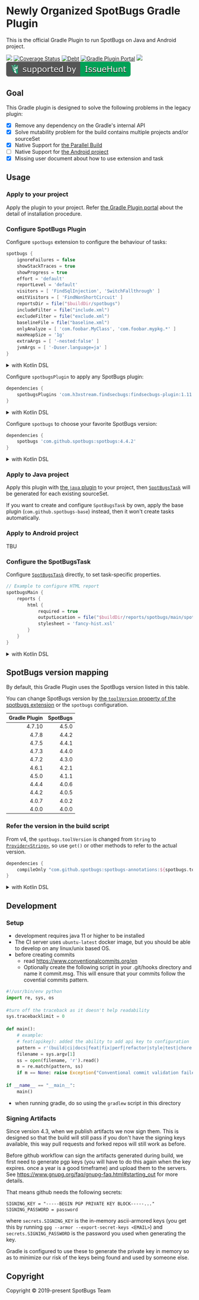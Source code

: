 # Newly Organized SpotBugs Gradle Plugin

This is the official Gradle Plugin to run SpotBugs on Java and Android project.

![](https://github.com/spotbugs/spotbugs-gradle-plugin/workflows/Java%20CI/badge.svg)
[![Coverage Status](https://sonarcloud.io/api/project_badges/measure?project=com.github.spotbugs.gradle&metric=coverage)](https://sonarcloud.io/component_measures?id=com.github.spotbugs.gradle&metric=coverage)
[![Debt](https://sonarcloud.io/api/project_badges/measure?project=com.github.spotbugs.gradle&metric=sqale_index)](https://sonarcloud.io/component_measures/domain/Maintainability?id=com.github.spotbugs.gradle)
[![Gradle Plugin Portal](https://img.shields.io/maven-metadata/v?label=Plugin+Portal&metadataUrl=https%3A%2F%2Fplugins.gradle.org%2Fm2%2Fcom%2Fgithub%2Fspotbugs%2Fcom.github.spotbugs.gradle.plugin%2Fmaven-metadata.xml)](https://plugins.gradle.org/plugin/com.github.spotbugs)
[![](https://img.shields.io/badge/groovydoc-latest-blightgreen?logo=groovy)](https://spotbugs-gradle-plugin.netlify.com/com/github/spotbugs/snom/package-summary.html)
[![Issue Hunt](./.github/issuehunt-shield-v1.svg)](https://issuehunt.io/r/spotbugs/spotbugs-gradle-plugin)

## Goal

This Gradle plugin is designed to solve the following problems in the legacy plugin:

- [x] Remove any dependency on the Gradle's internal API
- [x] Solve mutability problem for the build contains multiple projects and/or sourceSet
- [x] Native Support for [the Parallel Build](https://guides.gradle.org/using-the-worker-api/)
- [ ] Native Support for [the Android project](https://developer.android.com/studio/build/gradle-tips)
- [x] Missing user document about how to use extension and task

## Usage

### Apply to your project

Apply the plugin to your project.
Refer [the Gradle Plugin portal](https://plugins.gradle.org/plugin/com.github.spotbugs) about the detail of installation procedure.

### Configure SpotBugs Plugin

Configure `spotbugs` extension to configure the behaviour of tasks:

```groovy
spotbugs {
    ignoreFailures = false
    showStackTraces = true
    showProgress = true
    effort = 'default'
    reportLevel = 'default'
    visitors = [ 'FindSqlInjection', 'SwitchFallthrough' ]
    omitVisitors = [ 'FindNonShortCircuit' ]
    reportsDir = file("$buildDir/spotbugs")
    includeFilter = file("include.xml")
    excludeFilter = file("exclude.xml")
    baselineFile = file("baseline.xml")
    onlyAnalyze = [ 'com.foobar.MyClass', 'com.foobar.mypkg.*' ]
    maxHeapSize = '1g'
    extraArgs = [ '-nested:false' ]
    jvmArgs = [ '-Duser.language=ja' ]
}
```

<details>
<summary>with Kotlin DSL</summary>

```kotlin
spotbugs {
    ignoreFailures.set(false)
    showStackTraces.set(true)
    showProgress.set(true)
    effort.set(com.github.spotbugs.snom.Effort.DEFAULT)
    reportLevel.set(com.github.spotbugs.snom.Confidence.DEFAULT)
    visitors.set(listOf("FindSqlInjection", "SwitchFallthrough"))
    omitVisitors.set(listOf("FindNonShortCircuit"))
    reportsDir.set(file("$buildDir/spotbugs"))
    includeFilter.set(file("include.xml"))
    excludeFilter.set(file("exclude.xml"))
    baselineFile.set(file("baseline.xml"))
    onlyAnalyze.set(listOf("com.foobar.MyClass", "com.foobar.mypkg.*"))
    maxHeapSize.set("1g")
    extraArgs.set(listOf("-nested:false"))
    jvmArgs.set(listOf("-Duser.language=ja"))
}
```
</details>

Configure `spotbugsPlugin` to apply any SpotBugs plugin:

```groovy
dependencies {
    spotbugsPlugins 'com.h3xstream.findsecbugs:findsecbugs-plugin:1.11.0'
}
```

<details>
<summary>with Kotlin DSL</summary>

```kotlin
dependencies {
    spotbugsPlugins("com.h3xstream.findsecbugs:findsecbugs-plugin:1.11.0")
}
```
</details>

Configure `spotbugs` to choose your favorite SpotBugs version:

```groovy
dependencies {
    spotbugs 'com.github.spotbugs:spotbugs:4.4.2'
}
```

<details>
<summary>with Kotlin DSL</summary>

```kotlin
dependencies {
    spotbugs("com.github.spotbugs:spotbugs:4.4.2")
}
```
</details>

### Apply to Java project

Apply this plugin with [the `java` plugin](https://docs.gradle.org/current/userguide/java_plugin.html) to your project,
then [`SpotBugsTask`](https://spotbugs-gradle-plugin.netlify.com/com/github/spotbugs/snom/spotbugstask) will be generated for each existing sourceSet.

If you want to create and configure `SpotBugsTask` by own, apply the base plugin (`com.github.spotbugs-base`) instead, then it won't create tasks automatically.

### Apply to Android project

TBU

### Configure the SpotBugsTask

Configure [`SpotBugsTask`](https://spotbugs-gradle-plugin.netlify.com/com/github/spotbugs/snom/spotbugstask) directly,
to set task-specific properties.

```groovy
// Example to configure HTML report
spotbugsMain {
    reports {
        html {
            required = true
            outputLocation = file("$buildDir/reports/spotbugs/main/spotbugs.html")
            stylesheet = 'fancy-hist.xsl'
        }
    }
}
```

<details>
<summary>with Kotlin DSL</summary>

```kotlin
tasks.spotbugsMain {
    reports.create("html") {
        required.set(true)
        outputLocation.set(file("$buildDir/reports/spotbugs.html"))
        setStylesheet("fancy-hist.xsl")
    }
}
```
</details>

## SpotBugs version mapping

By default, this Gradle Plugin uses the SpotBugs version listed in this table.

You can change SpotBugs version by [the `toolVersion` property of the spotbugs extension](https://spotbugs-gradle-plugin.netlify.com/com/github/spotbugs/snom/spotbugsextension#toolVersion) or the `spotbugs` configuration.

|Gradle Plugin|SpotBugs|
|-----:|-----:|
| 4.7.10| 4.5.0|
| 4.7.8| 4.4.2|
| 4.7.5| 4.4.1|
| 4.7.3| 4.4.0|
| 4.7.2| 4.3.0|
| 4.6.1| 4.2.1|
| 4.5.0| 4.1.1|
| 4.4.4| 4.0.6|
| 4.4.2| 4.0.5|
| 4.0.7| 4.0.2|
| 4.0.0| 4.0.0|

### Refer the version in the build script

From v4, the `spotbugs.toolVersion` is changed from `String` to [`Provider<String>`](https://docs.gradle.org/current/javadoc/org/gradle/api/provider/Property.html), so use `get()` or other methods to refer to the actual version.

```groovy
dependencies {
    compileOnly "com.github.spotbugs:spotbugs-annotations:${spotbugs.toolVersion.get()}"
}
```

<details>
<summary>with Kotlin DSL</summary>

```kotlin
dependencies {
    compileOnly("com.github.spotbugs:spotbugs-annotations:${spotbugs.toolVersion.get()}")
}
```
</details>

## Development
### Setup
* development requires java 11 or higher to be installed
* The CI server uses `ubuntu-latest` docker image, but you should be able to develop on any linux/unix based OS.
* before creating commits
  * read https://www.conventionalcommits.org/en
  * Optionally create the following script in your .git/hooks directory and name it commit.msg. This will ensure that your commits follow the covential commits pattern.
```python
#!/usr/bin/env python
import re, sys, os

#turn off the traceback as it doesn't help readability
sys.tracebacklimit = 0

def main():
    # example:
    # feat(apikey): added the ability to add api key to configuration
    pattern = r'(build|ci|docs|feat|fix|perf|refactor|style|test|chore|revert)(\([\w\-]+\))?:\s.*'
    filename = sys.argv[1]
    ss = open(filename, 'r').read()
    m = re.match(pattern, ss)
    if m == None: raise Exception("Conventional commit validation failed. Did you forget to add one of the allowed prefixes? (build|ci|docs|feat|fix|perf|refactor|style|test|chore|revert)")

if __name__ == "__main__":
    main()
  ```
* when running gradle, do so using the `gradlew` script in this directory

### Signing Artifacts
Since version 4.3, when we publish artifacts we now sign them. This is designed so that the build will still pass if you don't have the signing keys available, this way pull requests and forked repos will still work as before.

Before github workflow can sign the artifacts generated during build, we first need to generate pgp keys (you will have to do this again when the key expires. once a year is a good timeframe) and upload them to the servers. See https://www.gnupg.org/faq/gnupg-faq.html#starting_out for more details.

That means github needs the following secrets:
```
SIGNING_KEY = "-----BEGIN PGP PRIVATE KEY BLOCK-----..."
SIGNING_PASSWORD = password
```
where `secrets.SIGNING_KEY` is the in-memory ascii-armored keys (you get this by running `gpg --armor --export-secret-keys <EMAIL>`)
and `secrets.SIGNING_PASSWORD` is the password you used when generating the key.

Gradle is configured to use these to generate the private key in memory so as to minimize our risk of the keys being found and used by someone else.

## Copyright

Copyright &copy; 2019-present SpotBugs Team

